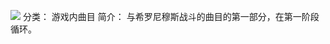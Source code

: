 ![](//static.kivo.wiki/images/music/cover/huCExqMu4P7So2nVcn14BPWQpVzP1oSL.png)
分类： 游戏内曲目
简介：
与希罗尼穆斯战斗的曲目的第一部分，在第一阶段循环。

